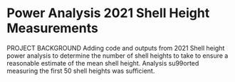 # Power Analysis 2021 Shell Height Measurements

PROJECT BACKGROUND
Adding code and outputs from 2021 Shell height power analysis to determine the number of shell heights to take to ensure a reasonable estimate of the mean shell height. Analysis su99orted measuring the first 50 shell heights was sufficient.

